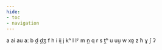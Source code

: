```yaml
---
hide:
- toc
- navigation
---
```

a
ai
au
aː
b
d̪
d̪ʒ
f
h
i
ii̯
j
kʰ
l
lˤ
m
n̪
q
r
s
t̪ʰ
u
uu̯
w
xʀ̥
z
ħ
ɣ
ʃ
ʔ
